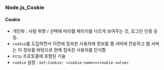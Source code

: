 ### Node.js_Cookie

#### Cookie
- 개인화 : 사람 취향 / 선택에 따라웹 페이지를 다르게 보여주는 것, 로그인 인증 등등.
- `cookie`를 도입하면서 이전에 접속한 사용자에 정보를 웹 서버에 전송하고 웹 서버는 이 정보를 바탕으로 현재 접속한 사용자를 인식함
- `http` 프로토콜에 포함된 기술
- `cookie` 설정 : `Set-Cookie: <cookie-name>=<cookie-value>`